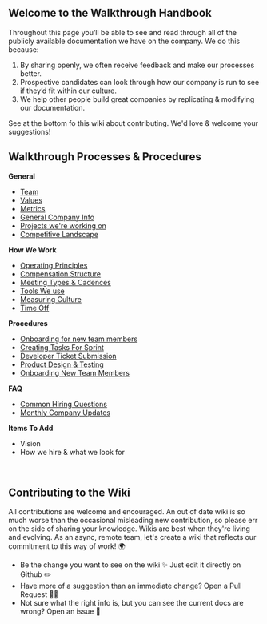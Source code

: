 ## Welcome to the Walkthrough Handbook

Throughout this page you’ll be able to see and read through all of the publicly available documentation we have on the company. We do this because:

1. By sharing openly, we often receive feedback and make our processes better.
2. Prospective candidates can look through how our company is run to see if they’d fit within our culture.
3. We help other people build great companies by replicating & modifying our documentation.

See at the bottom fo this wiki about contributing. We'd love & welcome your suggestions!

## Walkthrough Processes & Procedures

**General**

- [Team](https://github.com/WalkthroughVR/Handbook/blob/master/Team.md)
- [Values](https://github.com/WalkthroughVR/Handbook/blob/master/Values.md)
- [Metrics](https://github.com/WalkthroughVR/Handbook/blob/master/Metrics.md)
- [General Company Info](https://github.com/WalkthroughVR/Handbook/blob/master/GeneralAdminInfo.md)
- [Projects we're working on](https://github.com/WalkthroughVR/Handbook/blob/master/Projects.md)
- [Competitive Landscape](https://github.com/WalkthroughVR/Handbook/blob/master/CompetitiveLandscape.md)

**How We Work**

- [Operating Principles](https://github.com/WalkthroughVR/Handbook/blob/master/HowWeWork/OperatingPrinciples.md)
- [Compensation Structure](https://github.com/WalkthroughVR/Handbook/blob/master/HowWeWork/CompensationStructure.md)
- [Meeting Types & Cadences](https://github.com/WalkthroughVR/Handbook/blob/master/HowWeWork/CompanyMeetings.md)
- [Tools We use](https://github.com/WalkthroughVR/Handbook/blob/master/HowWeWork/Tools.md)
- [Measuring Culture](https://github.com/WalkthroughVR/Handbook/blob/master/HowWeWork/MeasuringCulture.md)
- [Time Off](https://github.com/WalkthroughVR/Handbook/blob/master/HowWeWork/TimeOff.md)

**Procedures**

- [Onboarding for new team members](https://github.com/WalkthroughVR/Handbook/blob/master/Onboarding/IntegratingWithWalkthrough.md)
- [Creating Tasks For Sprint](https://github.com/WalkthroughVR/Handbook/blob/master/CreatingTasksForSprint.md)
- [Developer Ticket Submission](https://github.com/WalkthroughVR/Handbook/blob/master/DeveloperTicketSubmission.md)
- [Product Design & Testing](https://github.com/WalkthroughVR/Handbook/blob/master/Procedures/ProductDesignAndTesting.md)
- [Onboarding New Team Members](https://github.com/WalkthroughVR/Handbook/blob/master/Procedures/OnboardingHQ.md)

**FAQ**
- [Common Hiring Questions](https://github.com/WalkthroughVR/Handbook/blob/master/CommonHiringQuestions.md)
- [Monthly Company Updates](https://github.com/WalkthroughVR/Handbook/blob/master/MonthlyCompanyUpdates.md)

**Items To Add**
- Vision
- How we hire & what we look for

<br>

## Contributing to the Wiki
All contributions are welcome and encouraged. An out of date wiki is so much worse than the occasional misleading new contribution, so please err on the side of sharing your knowledge. Wikis are best when they're living and evolving. As an async, remote team, let's create a wiki that reflects our commitment to this way of work! 🌍

- Be the change you want to see on the wiki ✨ Just edit it directly on Github ✏️
- Have more of a suggestion than an immediate change? Open a Pull Request 🙋🏽‍
- Not sure what the right info is, but you can see the current docs are wrong? Open an issue 🤔
